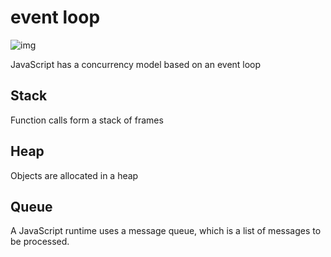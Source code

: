 # event loop

![img](./../img/event-loop.png)

JavaScript has a concurrency model based on an event loop

## Stack

Function calls form a stack of frames

## Heap

Objects are allocated in a heap

## Queue

A JavaScript runtime uses a message queue, which is a list of messages to be processed.
